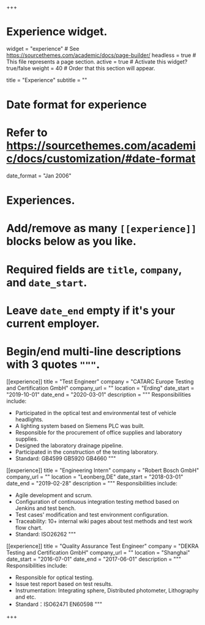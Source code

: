 +++
# Experience widget.
widget = "experience"  # See https://sourcethemes.com/academic/docs/page-builder/
headless = true  # This file represents a page section.
active = true  # Activate this widget? true/false
weight = 40  # Order that this section will appear.

title = "Experience"
subtitle = ""

# Date format for experience
#   Refer to https://sourcethemes.com/academic/docs/customization/#date-format
date_format = "Jan 2006"

# Experiences.
#   Add/remove as many `[[experience]]` blocks below as you like.
#   Required fields are `title`, `company`, and `date_start`.
#   Leave `date_end` empty if it's your current employer.
#   Begin/end multi-line descriptions with 3 quotes `"""`.
[[experience]]
  title = "Test Engineer"
  company = "CATARC Europe Testing and Certification GmbH"
  company_url = ""
  location = "Erding"
  date_start = "2019-10-01"
  date_end = "2020-03-01"
  description = """
  Responsibilities include:
  
  * Participated in the optical test and environmental test of vehicle headlights.
  * A lighting system based on Siemens PLC was built.
  * Responsible for the procurement of office supplies and laboratory supplies.
  * Designed the laboratory drainage pipeline. 
  * Participated in the construction of the testing laboratory. 
  * Standard: GB4599 GB5920 GB4660
  """

[[experience]]
  title = "Engineering Intern"
  company = "Robert Bosch GmbH"
  company_url = ""
  location = "Leonberg,DE"
  date_start = "2018-03-01"
  date_end = "2019-02-28"
  description = """
  Responsibilities include:
  
  * Agile development and scrum. 
  * Configuration of continuous integration testing method based on Jenkins and test bench.
  * Test cases' modification and test environment configuration.
  * Traceability: 10+ internal wiki pages about test methods and test work flow chart.
  * Standard: ISO26262
  """

[[experience]]
  title = "Quality Assurance Test Engineer"
  company = "DEKRA Testing and Certification GmbH"
  company_url = ""
  location = "Shanghai"
  date_start = "2016-07-01"
  date_end = "2017-06-01"
  description = """
  Responsibilities include:
  
  * Responsible for optical testing.
  * Issue test report based on test results.
  * Instrumentation: Integrating sphere,	Distributed photometer,	Lithography and etc.
  * Standard：ISO62471 EN60598
  """


+++

